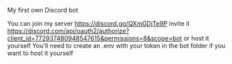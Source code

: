 My first own Discord bot

You can join my server https://discord.gg/QXmGDjTe9P invite it https://discord.com/api/oauth2/authorize?client_id=772937480948547615&permissions=8&scope=bot 
or host it yourself
You'll need to create an .env with your token in the bot folder if you want to host it yourself
